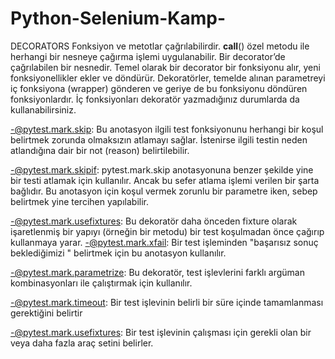 # Python-Selenium-Kamp-

DECORATORS
Fonksiyon ve metotlar çağrılabilirdir. __call__() özel metodu ile herhangi bir nesneye çağırma işlemi uygulanabilir. Bir decorator’de çağrılabilen bir nesnedir. Temel olarak bir decorator bir fonksiyonu alır, yeni fonksiyonellikler ekler ve döndürür. Dekoratörler, temelde alınan parametreyi iç fonksiyona (wrapper) gönderen ve geriye de bu fonksiyonu döndüren fonksiyonlardır. İç fonksiyonları dekoratör yazmadığınız durumlarda da kullanabilirsiniz.

-@pytest.mark.skip: Bu anotasyon ilgili test fonksiyonunu herhangi bir koşul belirtmek zorunda olmaksızın atlamayı sağlar. İstenirse ilgili testin neden atlandığına dair bir not (reason) belirtilebilir.

-@pytest.mark.skipif: pytest.mark.skip anotasyonuna benzer şekilde yine bir testi atlamak için kullanılır. Ancak bu sefer atlama işlemi verilen bir şarta bağlıdır. Bu anotasyon için koşul vermek zorunlu bir parametre iken, sebep belirtmek yine tercihen yapılabilir.

-@pytest.mark.usefixtures: Bu dekoratör daha önceden fixture olarak işaretlenmiş bir yapıyı (örneğin bir metodu) bir test koşulmadan önce çağırıp kullanmaya yarar.
-@pytest.mark.xfail: Bir test işleminden "başarısız sonuç beklediğimizi " belirtmek için bu anotasyon kullanılır.

-@pytest.mark.parametrize: Bu dekoratör, test işlevlerini farklı argüman kombinasyonları ile çalıştırmak için kullanılır.

-@pytest.mark.timeout: Bir test işlevinin belirli bir süre içinde tamamlanması gerektiğini belirtir

-@pytest.mark.usefixtures: Bir test işlevinin çalışması için gerekli olan bir veya daha fazla araç setini belirler.
